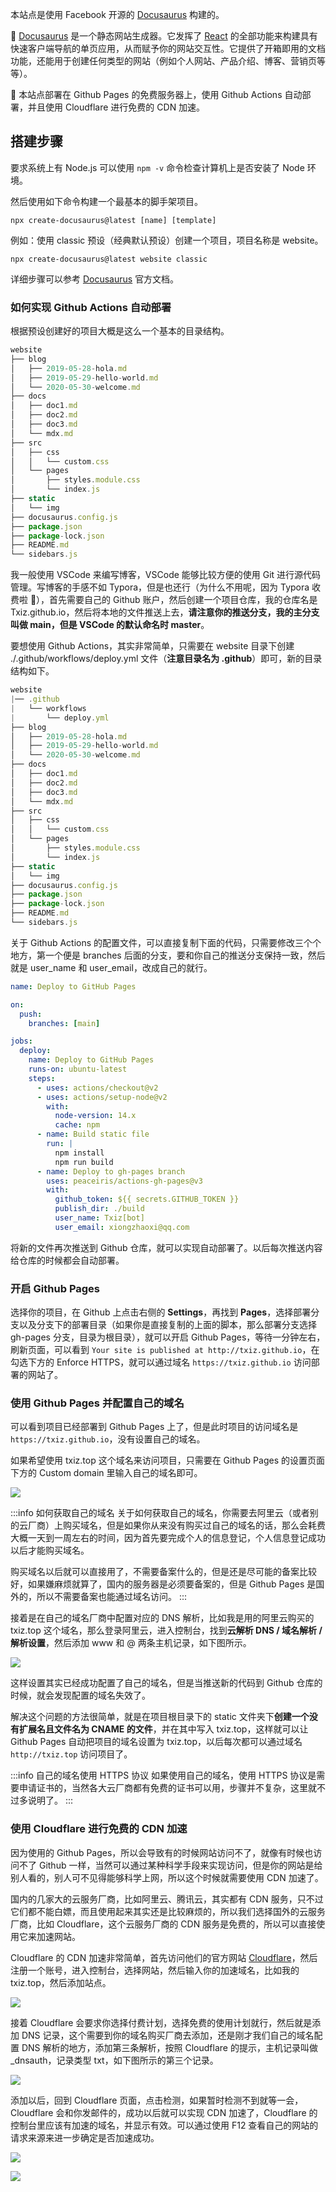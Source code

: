 本站点是使用 Facebook 开源的 [Docusaurus](https://www.docusaurus.cn/docs/) 构建的。

🧐 [Docusaurus](https://www.docusaurus.cn/docs/) 是一个静态网站生成器。它发挥了 [React](https://reactjs.org/) 的全部功能来构建具有快速客户端导航的单页应用，从而赋予你的网站交互性。它提供了开箱即用的文档功能，还能用于创建任何类型的网站（例如个人网站、产品介绍、博客、营销页等等）。

🎯 本站点部署在 Github Pages 的免费服务器上，使用 Github Actions 自动部署，并且使用 Cloudflare 进行免费的 CDN 加速。

## **搭建步骤**

要求系统上有 Node.js 可以使用 `npm -v` 命令检查计算机上是否安装了 Node 环境。

然后使用如下命令构建一个最基本的脚手架项目。
 
```npm
npx create-docusaurus@latest [name] [template]
```

例如：使用 classic 预设（经典默认预设）创建一个项目，项目名称是 website。

```npm
npx create-docusaurus@latest website classic
```

详细步骤可以参考 [Docusaurus](https://www.docusaurus.cn/docs/) 官方文档。

### 如何实现 Github Actions 自动部署

根据预设创建好的项目大概是这么一个基本的目录结构。

```javascript
website
├── blog
│   ├── 2019-05-28-hola.md
│   ├── 2019-05-29-hello-world.md
│   └── 2020-05-30-welcome.md
├── docs
│   ├── doc1.md
│   ├── doc2.md
│   ├── doc3.md
│   └── mdx.md
├── src
│   ├── css
│   │   └── custom.css
│   └── pages
│       ├── styles.module.css
│       └── index.js
├── static
│   └── img
├── docusaurus.config.js
├── package.json
├── package-lock.json
├── README.md
└── sidebars.js
```

我一般使用 VSCode 来编写博客，VSCode 能够比较方便的使用 Git 进行源代码管理。写博客的手感不如 Typora，但是也还行（为什么不用呢，因为 Typora 收费啦 🐶），首先需要自己的 Github 账户，然后创建一个项目仓库，我的仓库名是 Txiz.github.io，然后将本地的文件推送上去，**请注意你的推送分支，我的主分支叫做 main，但是 VSCode 的默认命名时 master**。

要想使用 Github Actions，其实非常简单，只需要在 website 目录下创建 ./.github/workflows/deploy.yml 文件（**注意目录名为 .github**）即可，新的目录结构如下。

```javascript
website
|── .github
|   └── workflows
|       └── deploy.yml
├── blog
│   ├── 2019-05-28-hola.md
│   ├── 2019-05-29-hello-world.md
│   └── 2020-05-30-welcome.md
├── docs
│   ├── doc1.md
│   ├── doc2.md
│   ├── doc3.md
│   └── mdx.md
├── src
│   ├── css
│   │   └── custom.css
│   └── pages
│       ├── styles.module.css
│       └── index.js
├── static
│   └── img
├── docusaurus.config.js
├── package.json
├── package-lock.json
├── README.md
└── sidebars.js
```

关于 Github Actions 的配置文件，可以直接复制下面的代码，只需要修改三个个地方，第一个便是 branches 后面的分支，要和你自己的推送分支保持一致，然后就是 user_name 和 user_email，改成自己的就行。

```yaml
name: Deploy to GitHub Pages

on:
  push:
    branches: [main]

jobs:
  deploy:
    name: Deploy to GitHub Pages
    runs-on: ubuntu-latest
    steps:
      - uses: actions/checkout@v2
      - uses: actions/setup-node@v2
        with:
          node-version: 14.x
          cache: npm
      - name: Build static file
        run: |
          npm install
          npm run build
      - name: Deploy to gh-pages branch
        uses: peaceiris/actions-gh-pages@v3
        with:
          github_token: ${{ secrets.GITHUB_TOKEN }}
          publish_dir: ./build
          user_name: Txiz[bot]
          user_email: xiongzhaoxi@qq.com
```

将新的文件再次推送到 Github 仓库，就可以实现自动部署了。以后每次推送内容给仓库的时候都会自动部署。

### 开启 Github Pages

选择你的项目，在 Github 上点击右侧的 **Settings**，再找到 **Pages**，选择部署分支以及分支下的部署目录（如果你是直接复制的上面的脚本，那么部署分支选择 gh-pages 分支，目录为根目录），就可以开启 Github Pages，等待一分钟左右，刷新页面，可以看到 `Your site is published at http://txiz.github.io`，在勾选下方的 Enforce HTTPS，就可以通过域名 `https://txiz.github.io` 访问部署的网站了。

### 使用 Github Pages 并配置自己的域名

可以看到项目已经部署到 Github Pages 上了，但是此时项目的访问域名是 `https://txiz.github.io`，没有设置自己的域名。

如果希望使用 txiz.top 这个域名来访问项目，只需要在 Github Pages 的设置页面下方的 Custom domain 里输入自己的域名即可。

![](Image/使用%20Github%20Pages%20搭建个人知识库/GithubPages.png)

:::info 如何获取自己的域名
关于如何获取自己的域名，你需要去阿里云（或者别的云厂商）上购买域名，但是如果你从来没有购买过自己的域名的话，那么会耗费大概一天到一周左右的时间，因为首先要完成个人的信息登记，个人信息登记成功以后才能购买域名。

购买域名以后就可以直接用了，不需要备案什么的，但是还是尽可能的备案比较好，如果嫌麻烦就算了，国内的服务器是必须要备案的，但是 Github Pages 是国外的，所以不需要备案也能通过域名访问。
:::

接着是在自己的域名厂商中配置对应的 DNS 解析，比如我是用的阿里云购买的 txiz.top 这个域名，那么登录阿里云，进入控制台，找到**云解析 DNS / 域名解析 / 解析设置**，然后添加 www 和 @ 两条主机记录，如下图所示。

![](Image/使用%20Github%20Pages%20搭建个人知识库/域名解析.png)

这样设置其实已经成功配置了自己的域名，但是当推送新的代码到 Github 仓库的时候，就会发现配置的域名失效了。

解决这个问题的方法很简单，就是在项目根目录下的 static 文件夹下**创建一个没有扩展名且文件名为 CNAME 的文件**，并在其中写入 txiz.top，这样就可以让 Github Pages 自动把项目的域名设置为 txiz.top，以后每次都可以通过域名 `http://txiz.top` 访问项目了。

:::info 自己的域名使用 HTTPS 协议
如果使用自己的域名，使用 HTTPS 协议是需要申请证书的，当然各大云厂商都有免费的证书可以用，步骤并不复杂，这里就不过多说明了。
:::

### 使用 Cloudflare 进行免费的 CDN 加速

因为使用的 Github Pages，所以会导致有的时候网站访问不了，就像有时候也访问不了 Github 一样，当然可以通过某种科学手段来实现访问，但是你的网站是给别人看的，别人可不见得能够科学上网，所以这个时候就需要使用 CDN 加速了。

国内的几家大的云服务厂商，比如阿里云、腾讯云，其实都有 CDN 服务，只不过它们都不能白嫖，而且使用起来其实还是比较麻烦的，所以我们选择国外的云服务厂商，比如 Cloudflare，这个云服务厂商的 CDN 服务是免费的，所以可以直接使用它来加速网站。

Cloudflare 的 CDN 加速非常简单，首先访问他们的官方网站 [Cloudflare](https://www.cloudflare.com/zh-cn/)，然后注册一个账号，进入控制台，选择网站，然后输入你的加速域名，比如我的 txiz.top，然后添加站点。

![](Image/使用%20Github%20Pages%20搭建个人知识库/Cloudflare.png)

接着 Cloudflare 会要求你选择付费计划，选择免费的使用计划就行，然后就是添加 DNS 记录，这个需要到你的域名购买厂商去添加，还是刚才我们自己的域名配置 DNS 解析的地方，添加第三条解析，按照 Cloudflare 的提示，主机记录叫做 _dnsauth，记录类型 txt，如下图所示的第三个记录。

![](Image/使用%20Github%20Pages%20搭建个人知识库/域名解析.png)

添加以后，回到 Cloudflare 页面，点击检测，如果暂时检测不到就等一会，Cloudflare 会和你发邮件的，成功以后就可以实现 CDN 加速了，Cloudflare 的控制台里应该有加速的域名，并显示有效。可以通过使用 F12 查看自己的网站的请求来源来进一步确定是否加速成功。

![](Image/使用%20Github%20Pages%20搭建个人知识库/Cloudflare设置成功.png)

![](Image/使用%20Github%20Pages%20搭建个人知识库/F12查看结果.jpg)
